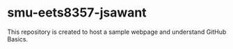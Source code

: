# smu-eets8357-jsawant
This repository is created to host a sample webpage and understand GitHub Basics.
